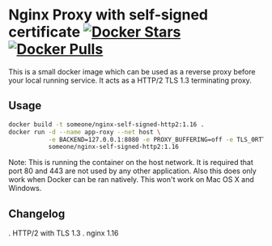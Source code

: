 # Nginx Proxy with self-signed certificate [![Docker Stars](https://img.shields.io/docker/stars/foxylion/nginx-self-signed-https.svg?style=flat-square)](https://hub.docker.com/r/foxylion/nginx-self-signed-https/) [![Docker Pulls](https://img.shields.io/docker/pulls/foxylion/nginx-self-signed-https.svg?style=flat-square)](https://hub.docker.com/r/foxylion/nginx-self-signed-https/)

This is a small docker image which can be used as a reverse proxy before your
local running service. It acts as a HTTP/2 TLS 1.3 terminating proxy.

## Usage

```bash
docker build -t someone/nginx-self-signed-http2:1.16 .
docker run -d --name app-roxy --net host \
           -e BACKEND=127.0.0.1:8080 -e PROXY_BUFFERING=off -e TLS_0RTT=on \
           someone/nginx-self-signed-http2:1.16
```

Note: This is running the container on the host network. It is required that
port 80 and 443 are not used by any other application. Also this does only work
when Docker can be ran natively. This won't work on Mac OS X and Windows.

## Changelog

. HTTP/2 with TLS 1.3
. nginx 1.16
